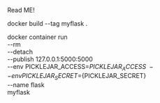 Read ME!

docker build --tag myflask .


docker container run \
  --rm \
  --detach \
  --publish 127.0.0.1:5000:5000 \
  --env PICKLEJAR_ACCESS=${PICKLEJAR_ACCESS} \
  --env PICKLEJAR_SECRET=${PICKLEJAR_SECRET} \
  --name flask \
  myflask